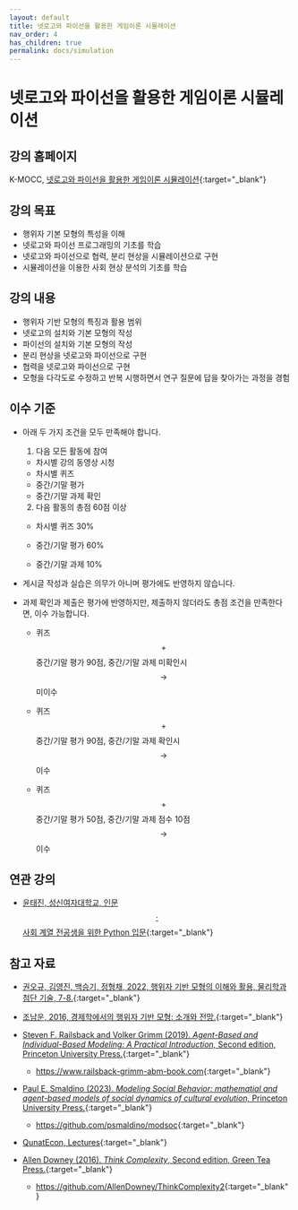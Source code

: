 ```yaml
---
layout: default
title: 넷로고와 파이선을 활용한 게임이론 시뮬레이션
nav_order: 4
has_children: true
permalink: docs/simulation
---
```


# 넷로고와 파이선을 활용한 게임이론 시뮬레이션

## 강의 홈페이지

K-MOCC, [넷로고와 파이선을 활용한 게임이론 시뮬레이션](https://www.kmooc.kr/view/course/detail/10298){:target="_blank"}

## 강의 목표

- 행위자 기본 모형의 특성을 이해
- 넷로고와 파이선 프로그래밍의 기초를 학습
- 넷로고와 파이선으로 협력, 분리 현상을 시뮬레이션으로 구현
- 시뮬레이션을 이용한 사회 현상 분석의 기초를 학습

## 강의 내용

- 행위자 기반 모형의 특징과 활용 범위
- 넷로고의 설치와 기본 모형의 작성
- 파이선의 설치와 기본 모형의 작성
- 분리 현상을 넷로고와 파이선으로 구현
- 협력을 넷로고와 파이선으로 구현
- 모형을 다각도로 수정하고 반복 시행하면서 연구 질문에 답을 찾아가는 과정을 경험

## 이수 기준

- 아래 두 가지 조건을 모두 만족해야 합니다.

  1. 다음 모든 활동에 참여

    - 차시별 강의 동영상 시청
    - 차시별 퀴즈
    - 중간/기말 평가
    - 중간/기말 과제 확인

  2. 다음 활동의 총점 60점 이상

    - 차시별 퀴즈 30%

    - 중간/기말 평가 60%

    - 중간/기말 과제 10%

- 게시글 작성과 실습은 의무가 아니며 평가에도 반영하지 않습니다. 

- 과제 확인과 제출은 평가에 반영하지만, 제출하지 않더라도 총점 조건을 만족한다면, 이수 가능합니다.

  - 퀴즈 $$+$$ 중간/기말 평가 90점, 중간/기말 과제 미확인시 $$\rightarrow$$ 미이수
  
  - 퀴즈 $$+$$ 중간/기말 평가 90점, 중간/기말 과제 확인시 $$\rightarrow$$ 이수

  - 퀴즈 $$+$$ 중간/기말 평가 50점, 중간/기말 과제 점수 10점  $$\rightarrow$$ 이수

<!-- ## 선수 과목




## 준비 사항


 -->

## 연관 강의

- [윤태진, 성신여자대학교, 인문$$\cdot$$사회 계열 전공생을 위한 Python 입문](https://www.kmooc.kr/view/course/detail/11452){:target="_blank"}

## 참고 자료

- [권오규, 김영진, 백승기, 정형채, 2022, 행위자 기반 모형의 이해와 활용, 물리학과 첨단 기술, 7-8.](https://webzine.kps.or.kr/?p=5_view&idx=16729){:target="_blank"}

- [조남운, 2016, 경제학에서의 행위자 기반 모형: 소개와 전망.](/references/Cho2016kk.pdf){:target="_blank"}

- [Steven F. Railsback and Volker Grimm (2019). *Agent-Based and Individual-Based Modeling: A Practical Introduction,* Second edition, Princeton University Press.](https://press.princeton.edu/books/hardcover/9780691190822/agent-based-and-individual-based-modeling){:target="_blank"}

  - <https://www.railsback-grimm-abm-book.com>{:target="_blank"}

- [Paul E. Smaldino (2023). *Modeling Social Behavior: mathematial and agent-based models of social dynamics of cultural evolution,* Princeton University Press.](https://press.princeton.edu/books/paperback/9780691224145/modeling-social-behavior){:target="_blank"}

  - <https://github.com/psmaldino/modsoc>{:target="_blank"}
  
- [QunatEcon, Lectures](https://quantecon.org/lectures/){:target="_blank"}  
  
- [Allen Downey (2016). *Think Complexity*, Second edition, Green Tea Press.](https://greenteapress.com/wp/think-complexity-2e/){:target="_blank"}  

  - <https://github.com/AllenDowney/ThinkComplexity2>{:target="_blank"}